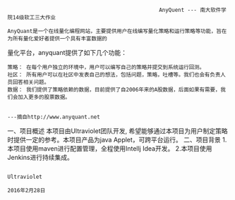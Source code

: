 													AnyQuent --- 南大软件学院14级软工三大作业

	AnyQuant是一个在线量化编程网站，主要提供用户在线编写量化策略和运行策略等功能，旨在为所有量化爱好者提供一个具有丰富数据的
量化平台，anyquant提供了如下几个功能：

    策略： 在每个用户独立的环境中，用户可以编写自己的策略并提交到系统运行回测。
    社区： 所有用户可以在社区中发表自己的想法，包括问题，策略，吐槽等。我们也会有负责人员回答相关问题。
    数据： 我们提供了策略依赖的数据，目前提供了自2006年来的A股数据，后面如果有需要，我们会加入更多的股票数据。

    																						 ---摘自http://www.anyquant.net
																													
	
一、项目概述
	本项目由Ultraviolet团队开发, 希望能够通过本项目为用户制定策略时提供一定的参考。本项目产品为java Applet，可跨平台运行。
二、项目背景
    1.本项目使用maven进行配置管理，全程使用Intellj Idea开发。
    2.本项目使用Jenkins进行持续集成。
    
	
	
	
	
	
																												Ultraviolet
																									           2016年2月28日
